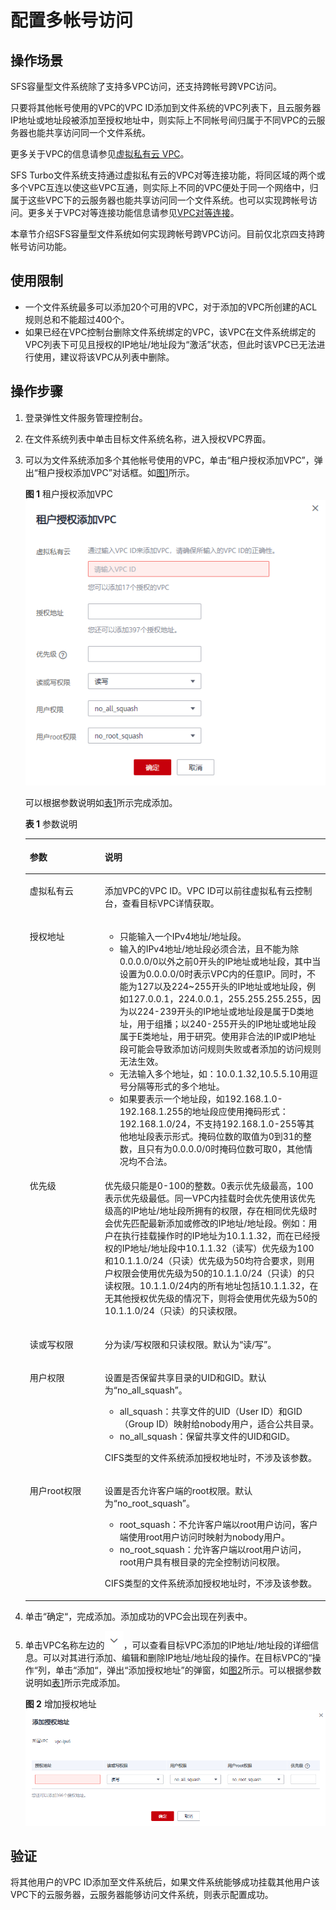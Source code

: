 # 配置多帐号访问<a name="sfs_01_0037"></a>

## 操作场景<a name="section246723104111"></a>

SFS容量型文件系统除了支持多VPC访问，还支持跨帐号跨VPC访问。

只要将其他帐号使用的VPC的VPC ID添加到文件系统的VPC列表下，且云服务器IP地址或地址段被添加至授权地址中，则实际上不同帐号间归属于不同VPC的云服务器也能共享访问同一个文件系统。

更多关于VPC的信息请参见[虚拟私有云 VPC](https://support.huaweicloud.com/vpc/index.html)。

SFS Turbo文件系统支持通过虚拟私有云的VPC对等连接功能，将同区域的两个或多个VPC互连以使这些VPC互通，则实际上不同的VPC便处于同一个网络中，归属于这些VPC下的云服务器也能共享访问同一个文件系统。也可以实现跨帐号访问。更多关于VPC对等连接功能信息请参见[VPC对等连接](https://support.huaweicloud.com/usermanual-vpc/zh-cn_topic_0046655036.html)。

本章节介绍SFS容量型文件系统如何实现跨帐号跨VPC访问。目前仅北京四支持跨帐号访问功能。

## 使用限制<a name="section1888617013249"></a>

-   一个文件系统最多可以添加20个可用的VPC，对于添加的VPC所创建的ACL规则总和不能超过400个。
-   如果已经在VPC控制台删除文件系统绑定的VPC，该VPC在文件系统绑定的VPC列表下可见且授权的IP地址/地址段为“激活”状态，但此时该VPC已无法进行使用，建议将该VPC从列表中删除。

## 操作步骤<a name="section980041113915"></a>

1.  登录弹性文件服务管理控制台。
2.  在文件系统列表中单击目标文件系统名称，进入授权VPC界面。
3.  可以为文件系统添加多个其他帐号使用的VPC，单击“租户授权添加VPC”，弹出“租户授权添加VPC”对话框。如[图1](#fig1575172713538)所示。

    **图 1**  租户授权添加VPC<a name="fig1575172713538"></a>  
    ![](figures/租户授权添加VPC.png "租户授权添加VPC")

    可以根据参数说明如[表1](#table1242824684814)所示完成添加。

    **表 1**  参数说明

    <a name="table1242824684814"></a>
    <table><thead align="left"><tr id="row18428154644810"><th class="cellrowborder" valign="top" width="25%" id="mcps1.2.3.1.1"><p id="p842884615488"><a name="p842884615488"></a><a name="p842884615488"></a>参数</p>
    </th>
    <th class="cellrowborder" valign="top" width="75%" id="mcps1.2.3.1.2"><p id="p19428104612489"><a name="p19428104612489"></a><a name="p19428104612489"></a>说明</p>
    </th>
    </tr>
    </thead>
    <tbody><tr id="row18109141916466"><td class="cellrowborder" valign="top" width="25%" headers="mcps1.2.3.1.1 "><p id="p1210941914462"><a name="p1210941914462"></a><a name="p1210941914462"></a>虚拟私有云</p>
    </td>
    <td class="cellrowborder" valign="top" width="75%" headers="mcps1.2.3.1.2 "><p id="p3109419194617"><a name="p3109419194617"></a><a name="p3109419194617"></a>添加VPC的VPC ID。VPC ID可以前往虚拟私有云控制台，查看目标VPC详情获取。</p>
    </td>
    </tr>
    <tr id="row242814617489"><td class="cellrowborder" valign="top" width="25%" headers="mcps1.2.3.1.1 "><p id="p11428104616485"><a name="p11428104616485"></a><a name="p11428104616485"></a>授权地址</p>
    </td>
    <td class="cellrowborder" valign="top" width="75%" headers="mcps1.2.3.1.2 "><a name="ul13324116192216"></a><a name="ul13324116192216"></a><ul id="ul13324116192216"><li>只能输入一个IPv4地址/地址段。</li><li>输入的IPv4地址/地址段必须合法，且不能为除0.0.0.0/0以外之前0开头的IP地址或地址段，其中当设置为0.0.0.0/0时表示VPC内的任意IP。同时，不能为127以及224~255开头的IP地址或地址段，例如127.0.0.1，224.0.0.1，255.255.255.255，因为以224-239开头的IP地址或地址段是属于D类地址，用于组播；以240-255开头的IP地址或地址段属于E类地址，用于研究。使用非合法的IP或IP地址段可能会导致添加访问规则失败或者添加的访问规则无法生效。</li><li>无法输入多个地址，如：10.0.1.32,10.5.5.10用逗号分隔等形式的多个地址。</li><li>如果要表示一个地址段，如192.168.1.0-192.168.1.255的地址段应使用掩码形式：192.168.1.0/24，不支持192.168.1.0-255等其他地址段表示形式。掩码位数的取值为0到31的整数，且只有为0.0.0.0/0时掩码位数可取0，其他情况均不合法。</li></ul>
    </td>
    </tr>
    <tr id="row120914378461"><td class="cellrowborder" valign="top" width="25%" headers="mcps1.2.3.1.1 "><p id="p6744164734612"><a name="p6744164734612"></a><a name="p6744164734612"></a>优先级</p>
    </td>
    <td class="cellrowborder" valign="top" width="75%" headers="mcps1.2.3.1.2 "><p id="p7744124720464"><a name="p7744124720464"></a><a name="p7744124720464"></a>优先级只能是0-100的整数。0表示优先级最高，100表示优先级最低。同一VPC内挂载时会优先使用该优先级高的IP地址/地址段所拥有的权限，存在相同优先级时会优先匹配最新添加或修改的IP地址/地址段。例如：用户在执行挂载操作时的IP地址为10.1.1.32，而在已经授权的IP地址/地址段中10.1.1.32（读写）优先级为100和10.1.1.0/24（只读）优先级为50均符合要求，则用户权限会使用优先级为50的10.1.1.0/24（只读）的只读权限。10.1.1.0/24内的所有地址包括10.1.1.32，在无其他授权优先级的情况下，则将会使用优先级为50的10.1.1.0/24（只读）的只读权限。</p>
    </td>
    </tr>
    <tr id="row144285465480"><td class="cellrowborder" valign="top" width="25%" headers="mcps1.2.3.1.1 "><p id="p4428946144813"><a name="p4428946144813"></a><a name="p4428946144813"></a>读或写权限</p>
    </td>
    <td class="cellrowborder" valign="top" width="75%" headers="mcps1.2.3.1.2 "><p id="p144281746204810"><a name="p144281746204810"></a><a name="p144281746204810"></a>分为读/写权限和只读权限。默认为“读/写”。</p>
    </td>
    </tr>
    <tr id="row4428104634818"><td class="cellrowborder" valign="top" width="25%" headers="mcps1.2.3.1.1 "><p id="p242894610484"><a name="p242894610484"></a><a name="p242894610484"></a>用户权限</p>
    </td>
    <td class="cellrowborder" valign="top" width="75%" headers="mcps1.2.3.1.2 "><p id="p144285462480"><a name="p144285462480"></a><a name="p144285462480"></a>设置是否保留共享目录的UID和GID。默认为“no_all_squash”。</p>
    <a name="ul1829105884712"></a><a name="ul1829105884712"></a><ul id="ul1829105884712"><li>all_squash：共享文件的UID（User ID）和GID（Group ID）映射给nobody用户，适合公共目录。</li><li>no_all_squash：保留共享文件的UID和GID。</li></ul>
    <p id="p169142811244"><a name="p169142811244"></a><a name="p169142811244"></a>CIFS类型的文件系统添加授权地址时，不涉及该参数。</p>
    </td>
    </tr>
    <tr id="row1942884614813"><td class="cellrowborder" valign="top" width="25%" headers="mcps1.2.3.1.1 "><p id="p442816468484"><a name="p442816468484"></a><a name="p442816468484"></a>用户root权限</p>
    </td>
    <td class="cellrowborder" valign="top" width="75%" headers="mcps1.2.3.1.2 "><p id="p19428446204818"><a name="p19428446204818"></a><a name="p19428446204818"></a>设置是否允许客户端的root权限。默认为“no_root_squash”。</p>
    <a name="ul202950116498"></a><a name="ul202950116498"></a><ul id="ul202950116498"><li>root_squash：不允许客户端以root用户访问，客户端使用root用户访问时映射为nobody用户。</li><li>no_root_squash：允许客户端以root用户访问，root用户具有根目录的完全控制访问权限。</li></ul>
    <p id="p99331427192715"><a name="p99331427192715"></a><a name="p99331427192715"></a>CIFS类型的文件系统添加授权地址时，不涉及该参数。</p>
    </td>
    </tr>
    </tbody>
    </table>

4.  单击“确定“，完成添加。添加成功的VPC会出现在列表中。
5.  单击VPC名称左边的![](figures/icon-down-0.png)，可以查看目标VPC添加的IP地址/地址段的详细信息。可以对其进行添加、编辑和删除IP地址/地址段的操作。在目标VPC的“操作“列，单击“添加“，弹出“添加授权地址”的弹窗，如[图2](#fig87801322188)所示。可以根据参数说明如[表1](#table1242824684814)所示完成添加。

    **图 2**  增加授权地址<a name="fig87801322188"></a>  
    ![](figures/增加授权地址.png "增加授权地址")


## 验证<a name="section394553315387"></a>

将其他用户的VPC ID添加至文件系统后，如果文件系统能够成功挂载其他用户该VPC下的云服务器，云服务器能够访问文件系统，则表示配置成功。

